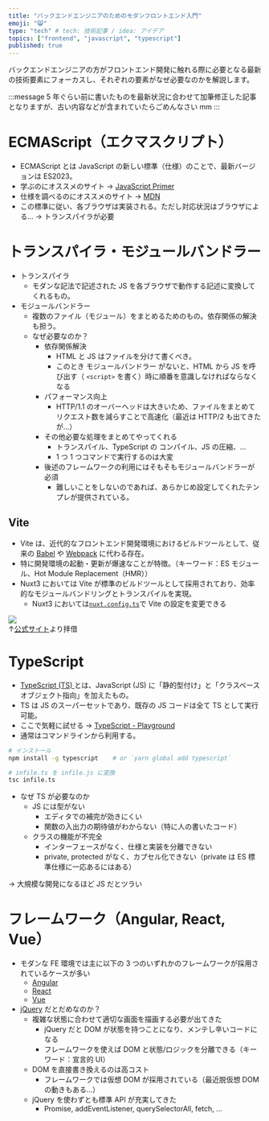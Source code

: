 ```yaml
---
title: "バックエンドエンジニアのためのモダンフロントエンド入門"
emoji: "😸"
type: "tech" # tech: 技術記事 / idea: アイデア
topics: ["frontend", "javascript", "typescript"]
published: true
---
```


バックエンドエンジニアの方がフロントエンド開発に触れる際に必要となる最新の技術要素にフォーカスし、それぞれの要素がなぜ必要なのかを解説します。

:::message
5 年ぐらい前に書いたものを最新状況に合わせて加筆修正した記事となりますが、古い内容などが含まれていたらごめんなさい mm
:::

# ECMAScript（エクマスクリプト）

- ECMAScript とは JavaScript の新しい標準（仕様）のことで、最新バージョンは ES2023。
- 学ぶのにオススメのサイト → [JavaScript Primer](https://jsprimer.net/)
- 仕様を調べるのにオススメのサイト → [MDN](https://developer.mozilla.org/ja/docs/Web)
- この標準に従い、各ブラウザは実装される。ただし対応状況はブラウザによる... → トランスパイラが必要

# トランスパイラ・モジュールバンドラー

- トランスパイラ
  - モダンな記法で記述された JS を各ブラウザで動作する記述に変換してくれるもの。
- モジュールバンドラー
  - 複数のファイル（モジュール）をまとめるためのもの。依存関係の解決も担う。
  - なぜ必要なのか？
    - 依存関係解決
      - HTML と JS はファイルを分けて書くべき。
      - このとき モジュールバンドラー がないと、HTML から JS を呼び出す（ `<script>` を書く）時に順番を意識しなければならなくなる
    - パフォーマンス向上
      - HTTP/1.1 のオーバーヘッドは大きいため、ファイルをまとめてリクエスト数を減らすことで高速化（最近は HTTP/2 も出てきたが...）
    - その他必要な処理をまとめてやってくれる
      - トランスパイル、TypeScript の コンパイル、JS の圧縮、...
      - 1 つ 1 つコマンドで実行するのは大変
    - 後述のフレームワークの利用にはそもそもモジュールバンドラーが必須
      - 難しいことをしないのであれば、あらかじめ設定してくれたテンプレが提供されている。

## Vite

- Vite は、近代的なフロントエンド開発環境におけるビルドツールとして、従来の [Babel](https://babeljs.io/) や [Webpack](https://webpack.js.org/) に代わる存在。
- 特に開発環境の起動・更新が爆速なことが特徴。（キーワード：ES モジュール、Hot Module Replacement（HMR））
- Nuxt3 においては Vite が標準のビルドツールとして採用されており、効率的なモジュールバンドリングとトランスパイルを実現。
  - Nuxt3 においては[`nuxt.config.ts`](https://nuxt.com/docs/getting-started/configuration#with-vite)で Vite の設定を変更できる

![](https://ja.vitejs.dev/logo-with-shadow.png)  
↑[公式サイト](https://ja.vitejs.dev/)より拝借

# TypeScript

- [TypeScript (TS) ](https://www.typescriptlang.org/)とは、JavaScript (JS) に「静的型付け」と「クラスベースオブジェクト指向」を加えたもの。
- TS は JS のスーパーセットであり、既存の JS コードは全て TS として実行可能。
- ここで気軽に試せる → [TypeScript - Playground](https://www.typescriptlang.org/play/index.html)
- 通常はコマンドラインから利用する。

```sh
# インストール
npm install -g typescript    # or `yarn global add typescript`

# infile.ts を infile.js に変換
tsc infile.ts
```

- なぜ TS が必要なのか
  - JS には型がない
    - エディタでの補完が効きにくい
    - 関数の入出力の期待値がわからない（特に人の書いたコード）
  - クラスの機能が不完全
    - インターフェースがなく、仕様と実装を分離できない
    - private, protected がなく、カプセル化できない（private は ES 標準仕様に一応あるにはある）

→ 大規模な開発になるほど JS だとツラい

# フレームワーク（Angular, React, Vue）

- モダンな FE 環境では主に以下の 3 つのいずれかのフレームワークが採用されているケースが多い
  - [Angular](https://angular.jp/)
  - [React](https://ja.react.dev/)
  - [Vue](https://ja.vuejs.org/)
- [jQuery](https://jquery.com/) だとだめなのか？
  - 複雑な状態に合わせて適切な画面を描画する必要が出てきた
    - jQuery だと DOM が状態を持つことになり、メンテし辛いコードになる
    - フレームワークを使えば DOM と状態/ロジックを分離できる（キーワード：宣言的 UI）
  - DOM を直接書き換えるのは高コスト
    - フレームワークでは仮想 DOM が採用されている（最近脱仮想 DOM の動きもある...）
  - jQuery を使わずとも標準 API が充実してきた
    - Promise, addEventListener, querySelectorAll, fetch, ...
